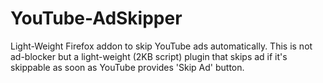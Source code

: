 # YouTube-AdSkipper
Light-Weight Firefox addon to skip YouTube ads automatically. This is not ad-blocker but a light-weight (2KB script) plugin that skips ad if it's skippable as soon as YouTube provides 'Skip Ad' button.
